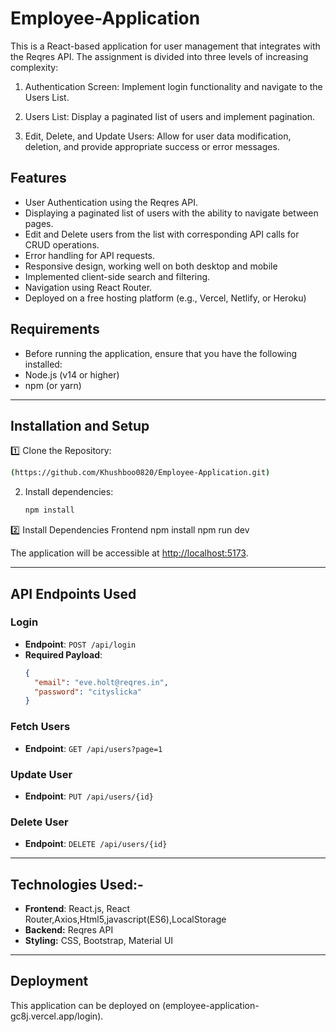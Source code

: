 # Employee-Application

This is a React-based application for user management that integrates with the Reqres API. The assignment is divided into three levels of increasing complexity:

1. Authentication Screen: Implement login functionality and navigate to the Users List.

2. Users List: Display a paginated list of users and implement pagination.

3. Edit, Delete, and Update Users: Allow for user data modification, deletion, and provide appropriate success or error messages.
<u></u>
## Features
- User Authentication using the Reqres API.
- Displaying a paginated list of users with the ability to navigate between pages.
- Edit and Delete users from the list with corresponding API calls for CRUD operations.
- Error handling for API requests.
- Responsive design, working well on both desktop and mobile<br />
- Implemented client-side search and filtering.
- Navigation using React Router.
- Deployed on a free hosting platform (e.g., Vercel, Netlify, or Heroku)<br />

## Requirements
- Before running the application, ensure that you have the following installed:
-  Node.js (v14 or higher)
- npm (or yarn)
---
## Installation and Setup

1️⃣ Clone the Repository:
  ```bash
(https://github.com/Khushboo0820/Employee-Application.git)
   ```

2. Install dependencies:
    ```bash
    npm install
    ```

2️⃣ Install Dependencies
Frontend
npm install
npm run dev

The application will be accessible at [http://localhost:5173](http://localhost:5173).

---

## API Endpoints Used

### Login
- **Endpoint**: `POST /api/login`
- **Required Payload**:
    ```json
    {
      "email": "eve.holt@reqres.in",
      "password": "cityslicka"
    }
    ```

### Fetch Users
- **Endpoint**: `GET /api/users?page=1`

### Update User
- **Endpoint**: `PUT /api/users/{id}`

### Delete User
- **Endpoint**: `DELETE /api/users/{id}`

---

## Technologies Used:-
- **Frontend**: React.js, React Router,Axios,Html5,javascript(ES6),LocalStorage
- **Backend:** Reqres API
- **Styling:** CSS, Bootstrap, Material UI
  
---

## Deployment
This application can be deployed on (employee-application-gc8j.vercel.app/login).

